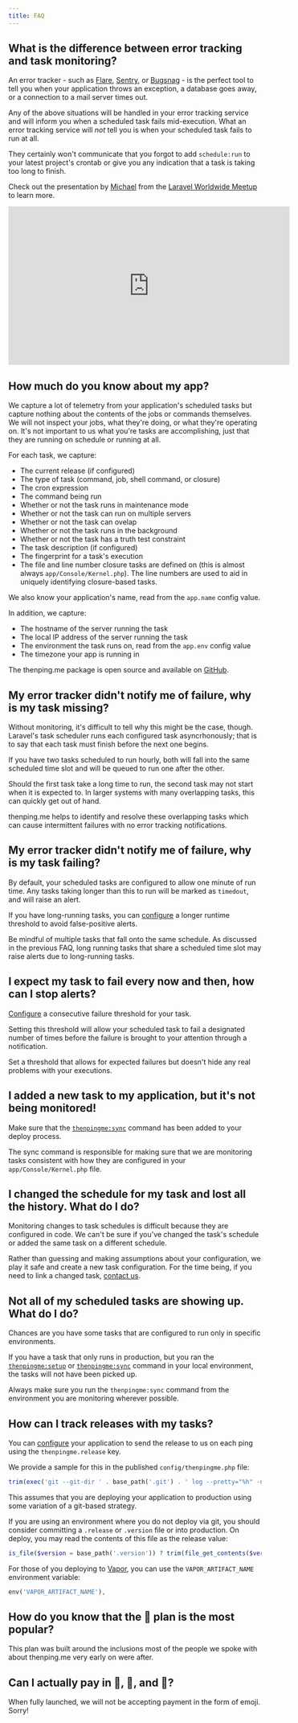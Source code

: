 ```yaml
---
title: FAQ
---
```

## What is the difference between error tracking and task monitoring?
An error tracker - such as [Flare](https://flareapp.io), [Sentry](https://sentry.io), or [Bugsnag](https://www.bugsnag.com) - is the perfect tool to tell you when your application throws an exception, a database goes away, or a connection to a mail server times out.

Any of the above situations will be handled in your error tracking service and will inform you when a scheduled task fails mid-execution. What an error tracking service will _not_ tell you is when your scheduled task fails to run at all.

They certainly won't communicate that you forgot to add `schedule:run` to your latest project's crontab or give you any indication that a task is taking too long to finish.

Check out the presentation by [Michael](https://twitter.com/michaeldyrynda) from the [Laravel Worldwide Meetup](https://meetup.laravel.com) to learn more.

<iframe width="560" height="315" src="https://www.youtube.com/embed/tAuoLLUcbsE" frameborder="0" allow="accelerometer; autoplay; clipboard-write; encrypted-media; gyroscope; picture-in-picture" allowfullscreen></iframe>

## How much do you know about my app?
We capture a lot of telemetry from your application's scheduled tasks but capture nothing about the contents of the jobs or commands themselves. We will not inspect your jobs, what they're doing, or what they're operating on. It's not important to us what you're tasks are accomplishing, just that they are running on schedule or running at all.

For each task, we capture:

* The current release (if configured)
* The type of task (command, job, shell command, or closure)
* The cron expression
* The command being run
* Whether or not the task runs in maintenance mode
* Whether or not the task can run on multiple servers
* Whether or not the task can ovelap
* Whether or not the task runs in the background
* Whether or not the task has a truth test constraint
* The task description (if configured)
* The fingerprint for a task's execution
* The file and line number closure tasks are defined on (this is almost always `app/Console/Kernel.php`). The line numbers are used to aid in uniquely identifying closure-based tasks.

We also know your application's name, read from the `app.name` config value.

In addition, we capture:

* The hostname of the server running the task
* The local IP address of the server running the task
* The environment the task runs on, read from the `app.env` config value
* The timezone your app is running in

The thenping.me package is open source and available on [GitHub](https://github.com/thenpingme/thenpingme-laravel).

## My error tracker didn't notify me of failure, why is my task missing?
Without monitoring, it's difficult to tell why this might be the case, though. Laravel's task scheduler runs each configured task asyncrhonously; that is to say that each task must finish before the next one begins.

If you have two tasks scheduled to run hourly, both will fall into the same scheduled time slot and will be queued to run one after the other.

Should the first task take a long time to run, the second task may not start when it is expected to. In larger systems with many overlapping tasks, this can quickly get out of hand.

thenping.me helps to identify and resolve these overlapping tasks which can cause intermittent failures with no error tracking notifications.

## My error tracker didn't notify me of failure, why is my task failing?
By default, your scheduled tasks are configured to allow one minute of run time. Any tasks taking longer than this to run will be marked as `timedout`, and will raise an alert.

If you have long-running tasks, you can [configure](/docs/tasks#settings) a longer runtime threshold to avoid false-positive alerts. 

Be mindful of multiple tasks that fall onto the same schedule. As discussed in the previous FAQ, long running tasks that share a scheduled time slot may raise alerts due to long-running tasks.

## I expect my task to fail every now and then, how can I stop alerts?
[Configure](/docs/tasks#settings) a consecutive failure threshold for your task.


Setting this threshold will allow your scheduled task to fail a designated number of times before the failure is brought to your attention through a notification.

Set a threshold that allows for expected failures but doesn't hide any real problems with your executions.

## I added a new task to my application, but it's not being monitored!
Make sure that the [`thenpingme:sync`](/docs/artisan-commands#thenpingmesync) command has been added to your deploy process.

The sync command is responsible for making sure that we are monitoring tasks consistent with how they are configured in your `app/Console/Kernel.php` file.

## I changed the schedule for my task and lost all the history. What do I do?
Monitoring changes to task schedules is difficult because they are configured in code. We can't be sure if you've changed the task's schedule or added the same task on a different schedule.

Rather than guessing and making assumptions about your configuration, we play it safe and create a new task configuration. For the time being, if you need to link a changed task, [contact us](mailto:support@thenping.me).

## Not all of my scheduled tasks are showing up. What do I do?
Chances are you have some tasks that are configured to run only in specific environments.

If you have a task that only runs in production, but you ran the [`thenpingme:setup`](/docs/artisan-commands#thenpingmesetup) or [`thenpingme:sync`](/docs/artisan-commands#thenpingmesync) command in your local environment, the tasks will not have been picked up.

Always make sure you run the `thenpingme:sync` command from the environment you are monitoring wherever possible.

## How can I track releases with my tasks?
You can [configure](/docs/configuration) your application to send the release to us on each ping using the `thenpingme.release` key.

We provide a sample for this in the published `config/thenpingme.php` file:

```php
trim(exec('git --git-dir ' . base_path('.git') . ' log --pretty="%h" -n1 HEAD')),
```

This assumes that you are deploying your application to production using some variation of a git-based strategy.

If you are using an environment where you do not deploy via git, you should consider committing a `.release` or `.version` file or into production. On deploy, you may read the contents of this file as the release value:

```php
is_file($version = base_path('.version')) ? trim(file_get_contents($version)) : null,
```

For those of you deploying to [Vapor](https://vapor.laravel.com), you can use the `VAPOR_ARTIFACT_NAME` environment variable:

```php
env('VAPOR_ARTIFACT_NAME'),
```

## How do you know that the 🤩 plan is the most popular?
This plan was built around the inclusions most of the people we spoke with about thenping.me very early on were after.

## Can I actually pay in 🤔, 🤩, and 🥰?
When fully launched, we will not be accepting payment in the form of emoji. Sorry!
